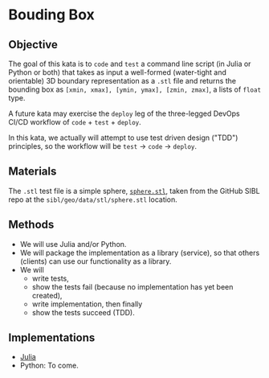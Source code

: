 # Bouding Box

## Objective

The goal of this kata is to `code` and `test` a command line script (in Julia or Python or both)
that takes as input a well-formed (water-tight and orientable) 3D boundary 
representation as a `.stl` file and returns the bounding box as 
`[xmin, xmax], [ymin, ymax], [zmin, zmax]`, a lists of `float` type.

A future kata may exercise the `deploy` leg of the three-legged DevOps CI/CD workflow 
of `code` + `test` + `deploy`.

In this kata, we actually will attempt to use test driven design ("TDD") principles, 
so the workflow will be `test` -> `code` -> `deploy`.

## Materials

The `.stl` test file is a simple sphere, [`sphere.stl`](https://github.com/sandialabs/sibl/blob/c1ed37fecb6f0a856073a530bf92d97c5cc6f60e/geo/data/stl/sphere.stl), taken from the 
GitHub SIBL repo at the `sibl/geo/data/stl/sphere.stl` location.

## Methods

* We will use Julia and/or Python.
* We will package the implementation as a library (service), so that others (clients) can use our functionality as a library.
* We will 
  * write tests, 
  * show the tests fail (because no implementation has yet been created), 
  * write implementation, then finally
  * show the tests succeed (TDD).

## Implementations

* [Julia](julia/Boxy/README.md)
* Python: To come.
